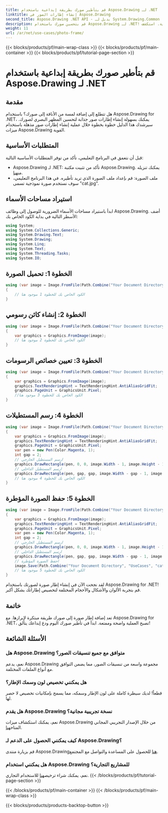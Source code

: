 ```yaml
---
title: قم بتأطير صورك بطريقة إبداعية باستخدام Aspose.Drawing لـ .NET
linktitle: إنشاء إطارات الصور في Aspose.Drawing
second_title: Aspose.Drawing .NET API - بديل لـ System.Drawing.Common
description: قم بتحسين صورك باستخدام Aspose.Drawing لـ .NET! اتبع دليلنا خطوة بخطوة لإنشاء إطارات صور مذهلة. استكشف Aspose.Drawing لـ .NET الآن!
weight: 11
url: /ar/net/use-cases/photo-frame/
---
```


{{< blocks/products/pf/main-wrap-class >}}
{{< blocks/products/pf/main-container >}}
{{< blocks/products/pf/tutorial-page-section >}}

# قم بتأطير صورك بطريقة إبداعية باستخدام Aspose.Drawing لـ .NET

## مقدمة
هل تتطلع إلى إضافة لمسة من الأناقة إلى صورك؟ باستخدام Aspose.Drawing for .NET، يمكنك بسهولة إنشاء إطارات صور جذابة لتحسين المظهر البصري لصورك. سيرشدك هذا الدليل خطوة بخطوة خلال عملية إنشاء إطارات صور مذهلة باستخدام ميزات Aspose.Drawing القوية.
## المتطلبات الأساسية
قبل أن نتعمق في البرنامج التعليمي، تأكد من توفر المتطلبات الأساسية التالية:
-  Aspose.Drawing لـ .NET: تأكد من تثبيت مكتبة Aspose.Drawing. يمكنك تنزيله من[هنا](https://releases.aspose.com/drawing/net/).
- ملف الصورة: قم بإعداد ملف الصورة الذي تريد تأطيره. في هذا البرنامج التعليمي، سوف نستخدم صورة نموذجية تسمى "cat.jpg".
## استيراد مساحات الأسماء
ابدأ باستيراد مساحات الأسماء الضرورية للوصول إلى وظائف Aspose.Drawing. أضف الأسطر التالية في بداية الكود الخاص بك:
```csharp
using System;
using System.Collections.Generic;
using System.Drawing.Text;
using System.Drawing;
using System.Linq;
using System.Text;
using System.Threading.Tasks;
using System.IO;
```
## الخطوة 1: تحميل الصورة
```csharp
using (var image = Image.FromFile(Path.Combine("Your Document Directory", "UseCases", "cat.jpg")))
{
    // الكود الخاص بك للخطوة 1 موجود هنا
}
```
## الخطوة 2: إنشاء كائن رسومي
```csharp
using (var image = Image.FromFile(Path.Combine("Your Document Directory", "UseCases", "cat.jpg")))
{
    var graphics = Graphics.FromImage(image);
    // الكود الخاص بك للخطوة 2 موجود هنا
}
```
## الخطوة 3: تعيين خصائص الرسومات
```csharp
using (var image = Image.FromFile(Path.Combine("Your Document Directory", "UseCases", "cat.jpg")))
{
    var graphics = Graphics.FromImage(image);
    graphics.TextRenderingHint = TextRenderingHint.AntiAliasGridFit;
    graphics.PageUnit = GraphicsUnit.Pixel;
    //الكود الخاص بك للخطوة 3 موجود هنا
}
```
## الخطوة 4: رسم المستطيلات
```csharp
using (var image = Image.FromFile(Path.Combine("Your Document Directory", "UseCases", "cat.jpg")))
{
    var graphics = Graphics.FromImage(image);
    graphics.TextRenderingHint = TextRenderingHint.AntiAliasGridFit;
    graphics.PageUnit = GraphicsUnit.Pixel;
    var pen = new Pen(Color.Magenta, 1);
    int gap = 2;
    // ارسم المستطيل الخارجي
    graphics.DrawRectangle(pen, 0, 0, image.Width - 1, image.Height - 1);
    // ارسم المستطيل الداخلي
    graphics.DrawRectangle(pen, gap, gap, image.Width - gap - 1, image.Height - gap - 1);
    // الكود الخاص بك للخطوة 4 موجود هنا
}
```
## الخطوة 5: حفظ الصورة المؤطرة
```csharp
using (var image = Image.FromFile(Path.Combine("Your Document Directory", "UseCases", "cat.jpg")))
{
    var graphics = Graphics.FromImage(image);
    graphics.TextRenderingHint = TextRenderingHint.AntiAliasGridFit;
    graphics.PageUnit = GraphicsUnit.Pixel;
    var pen = new Pen(Color.Magenta, 1);
    int gap = 2;
    // ارسم المستطيل الخارجي
    graphics.DrawRectangle(pen, 0, 0, image.Width - 1, image.Height - 1);
    // ارسم المستطيل الداخلي
    graphics.DrawRectangle(pen, gap, gap, image.Width - gap - 1, image.Height - gap - 1);
    // احفظ الصورة المؤطرة
    image.Save(Path.Combine("Your Document Directory", "UseCases", "cat_with_honor_out.jpg"));
    // الكود الخاص بك للخطوة 5 موجود هنا
}
```
لقد نجحت الآن في إنشاء إطار صورة لصورتك باستخدام Aspose.Drawing for .NET! قم بتجربة الألوان والأشكال والأحجام المختلفة لتخصيص إطاراتك بشكل أكبر.
## خاتمة
تعد إضافة إطار صورة إلى صورك طريقة مبتكرة لإبرازها. مع Aspose.Drawing for .NET، تصبح العملية واضحة وممتعة. ابدأ في تأطير صورك اليوم ودع إبداعك يتألق!
## الأسئلة الشائعة
### هل Aspose.Drawing متوافق مع جميع تنسيقات الصور؟
نعم، يدعم Aspose.Drawing مجموعة واسعة من تنسيقات الصور، مما يضمن التوافق مع أنواع الملفات المختلفة.
### هل يمكنني تخصيص لون وسمك الإطار؟
قطعاً! لديك سيطرة كاملة على لون الإطار وسمكه، مما يسمح بإمكانيات تخصيص لا حصر لها.
### هل يقدم Aspose.Drawing نسخة تجريبية مجانية؟
 نعم، يمكنك استكشاف ميزات Aspose.Drawing من خلال الإصدار التجريبي المجاني المتاح[هنا](https://releases.aspose.com/).
### كيف يمكنني الحصول على الدعم لـ Aspose.Drawing؟
 قم بزيارة منتدى Aspose.Drawing[هنا](https://forum.aspose.com/c/diagram/17) للحصول على المساعدة والتواصل مع المجتمع.
### هل يمكنني استخدام Aspose.Drawing للمشاريع التجارية؟
 نعم، يمكنك شراء ترخيص[هنا](https://purchase.aspose.com/buy) للاستخدام التجاري.
{{< /blocks/products/pf/tutorial-page-section >}}

{{< /blocks/products/pf/main-container >}}
{{< /blocks/products/pf/main-wrap-class >}}

{{< blocks/products/products-backtop-button >}}

